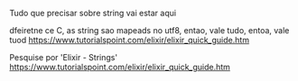 Tudo que precisar sobre string vai estar aqui


dfeiretne ce C, as string sao mapeads no utf8, entao, vale tudo, entoa, vale tuod
https://www.tutorialspoint.com/elixir/elixir_quick_guide.htm


Pesquise por 'Elixir - Strings' https://www.tutorialspoint.com/elixir/elixir_quick_guide.htm
